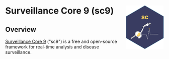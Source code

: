 # Surveillance Core 9 (sc9) <a href="https://docs.sykdomspulsen.no/sc"><img src="man/figures/logo.png" align="right" width="120" /></a>

## Overview 

[Surveillance Core 9](https://docs.sykdomspulsen.no/sc) ("sc9") is a free and open-source framework for real-time analysis and disease surveillance.
